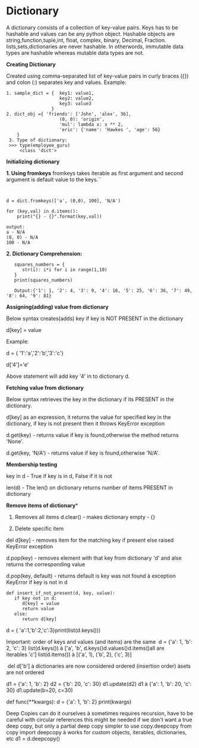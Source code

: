 # Dictionary

A dictionary consists of a collection of key-value pairs. Keys has to be hashable and values can be any python object.
Hashable objects are string,function,tuple,int, float, complex, binary, Decimal, Fraction. lists,sets,dictionaries are never hashable.
In otherwords, immutable data types are hashable whereas mutable data types are not.



**Creating Dictionary**

Created using comma-separated list of key-value pairs in curly braces ({}) and colon (:) separates  key and values.
Example:
```
1. sample_dict = {  key1: value1, 
                    key2: value2, 
                    key3: value3 
                 }
2. dict_obj ={ 'friends': ['John', 'alex', 36], 
                    (0, 0): 'origin', 
                    'mul': lambda x: x ** 2, 
                    'eric': {'name': 'Hawkes ', 'age': 56} 
    }
 3. Type of dictionary:
 >>> type(employee_guru)
     <class 'dict'>

```

**Initializing dictionary**

**1. Using fromkeys**
fromkeys takes iterable as first argument and second argument is default value to the keys.``
```


d = dict.fromkeys(['a', (0,0), 100], 'N/A')

for (key,val) in d.items():
    print("{} - {}".format(key,val))

output:
a - N/A
(0, 0) - N/A
100 - N/A

```

**2. Dictionary Comprehension:**
```
   squares_numbers = {
      str(i): i*i for i in range(1,10)
   }
   print(squares_numbers)
   
   Output:{'1': 1, '2': 4, '3': 9, '4': 16, '5': 25, '6': 36, '7': 49, '8': 64, '9': 81}
```


**Assigning(adding) value from dictionary**

Below syntax creates(adds) key if key is NOT PRESENT in the dictionary

d[key] = value  

Example:

d = { '1':'a','2':'b','3':'c'}

d['4']='e'

Above statement will add key '4' in to dictionary d.

**Fetching value from dictionary**

Below syntax retrieves the key in the dictionary if its PRESENT in the dictionary.

d[key] as an expression, it returns the value for specified key in the dictionary, if key is not present then it throws KeyError exception 


d.get(key) - returns value if key is found,otherwise the method returns 'None'.

d.get(key, 'N/A') - returns value if key is found,otherwise 'N/A'.

**Membership testing**

key in d - True if key is in d, False if it is not

len(d) - The len() on dictionary returns number of items PRESENT in dictionary

**Remove items of dictionary***

1. Removes all items
d.clear() - makes dictionary empty - {}

2. Delete specific item


del d[key] - removes item for the matching key if present else raised KeyError exception

d.pop(key) - removes element with that key from dictionary 'd' and alse returns the corresponding value 

d.pop(key, default) - returns default is key was not found à exception KeyError if key is not in d

```
def insert_if_not_present(d, key, value):
   if key not in d: 
      d[key] = value 
      return value 
   else: 
      return d[key]
```
d = { 'a':1,'b':2,'c':3}print(list(d.keys()))

Important: order of keys and values (and items) are the same 
d = {'a': 1, 'b': 2, 'c': 3} list(d.keys()) à ['a', 'b', d.keys()d.values()d.items()all are iterables 'c'] list(d.items()) à [('a', 1), ('b', 2), ('c', 3)] 

 del d['b']
à dictionaries are now considered ordered (insertion order) àsets are not ordered 


d1 = {'a': 1, 'b': 2} d2 = {'b': 20, 'c': 30}
d1.update(d2) d1 à {'a': 1, 'b': 20, 'c': 30}
d1.update(b=20, c=30)

def func(**kwargs): d = {'a': 1, 'b': 2} print(kwargs)

Deep Copies
can do it ourselves à sometimes requires recursion, have to be careful with circular references this might be needed if we don't want a true deep copy, but only a partial deep copy simpler to use copy.deepcopy from copy import deepcopy à works for custom objects, iterables, dictionaries, etc d1 = d.deepcopy()
